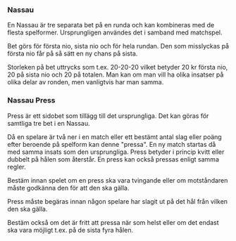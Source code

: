 <span id="nassau"></span>

### Nassau

En Nassau är tre separata bet på en runda och kan kombineras med de flesta spelformer.
Ursprungligen användes det i samband med matchspel.

Bet görs för första nio, sista nio och för hela rundan.
Den som misslyckas på första nio får på så sätt en ny chans på sista.

Storleken på bet uttrycks som t.ex. 20-20-20 vilket betyder 20 kr första nio, 20 på sista nio och 20 på totalen.
Man kan om man vill ha olika insatser på olika delar av ronden, men vanligtvis har man samma.

<span id="nassau-press"></span>

### Nassau Press

Press är ett sidobet som tillägg till det ursprungliga. Det kan göras för samtliga tre bet i en Nassau.

Då en spelare är två ner i en match eller ett bestämt antal slag eller poäng efter beroende på spelform
kan denne "pressa". En ny match startas då med samma insats som den ursprungliga. Press betyder i princip
kvitt eller dubbelt på hålen som återstår. En press kan också pressas enligt samma regler.

Bestäm innan spelet om en press ska vara tvingande eller om motståndaren måste godkänna den för att den ska gälla.

Press måste begäras innan någon spelare har slagit ut på det hål från vilken den ska gälla.

Bestäm också om det är fritt att pressa när som helst eller om det endast ska vara möjligt
t.ex. på de sista fyra hålen.
